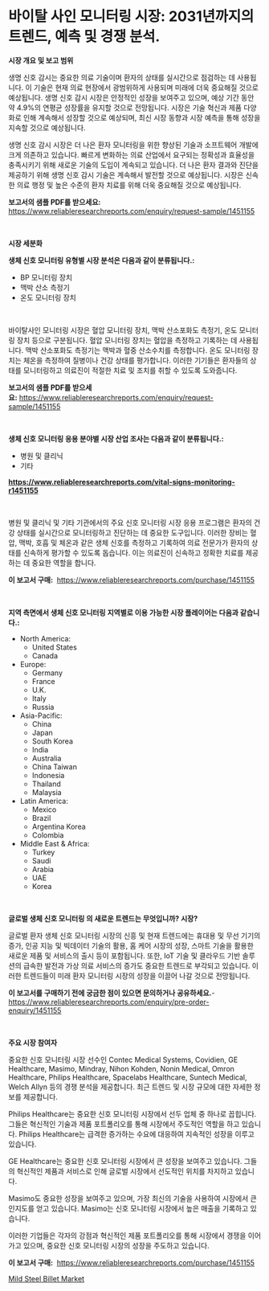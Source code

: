 <p><h1>바이탈 사인 모니터링 시장: 2031년까지의 트렌드, 예측 및 경쟁 분석.</h1></p><p><strong>시장 개요 및 보고 범위</strong></p>
<p><p>생명 신호 감시는 중요한 의료 기술이며 환자의 상태를 실시간으로 점검하는 데 사용됩니다. 이 기술은 현재 의료 현장에서 광범위하게 사용되며 미래에 더욱 중요해질 것으로 예상됩니다. 생명 신호 감시 시장은 안정적인 성장을 보여주고 있으며, 예상 기간 동안 약 4.9%의 연평균 성장률을 유지할 것으로 전망됩니다. 시장은 기술 혁신과 제품 다양화로 인해 계속해서 성장할 것으로 예상되며, 최신 시장 동향과 시장 예측을 통해 성장을 지속할 것으로 예상됩니다.</p><p>생명 신호 감시 시장은 더 나은 환자 모니터링을 위한 향상된 기술과 소프트웨어 개발에 크게 의존하고 있습니다. 빠르게 변화하는 의료 산업에서 요구되는 정확성과 효율성을 충족시키기 위해 새로운 기술의 도입이 계속되고 있습니다. 더 나은 환자 결과와 진단을 제공하기 위해 생명 신호 감시 기술은 계속해서 발전할 것으로 예상됩니다. 시장은 신속한 의료 행정 및 높은 수준의 환자 치료를 위해 더욱 중요해질 것으로 예상됩니다.</p></p>
<p><strong>보고서의 샘플 PDF를 받으세요:</strong> <a href="https://www.reliableresearchreports.com/enquiry/request-sample/1451155">https://www.reliableresearchreports.com/enquiry/request-sample/1451155</a></p>
<p>&nbsp;</p>
<p><strong>시장 세분화</strong></p>
<p><strong>생체 신호 모니터링 유형별 시장 분석은 다음과 같이 분류됩니다.:</strong></p>
<p><ul><li>BP 모니터링 장치</li><li>맥박 산소 측정기</li><li>온도 모니터링 장치</li></ul></p>
<p>&nbsp;</p>
<p><p>바이탈사인 모니터링 시장은 혈압 모니터링 장치, 맥박 산소포화도 측정기, 온도 모니터링 장치 등으로 구분됩니다. 혈압 모니터링 장치는 혈압을 측정하고 기록하는 데 사용됩니다. 맥박 산소포화도 측정기는 맥박과 혈중 산소수치를 측정합니다. 온도 모니터링 장치는 체온을 측정하여 질병이나 건강 상태를 평가합니다. 이러한 기기들은 환자들의 상태를 모니터링하고 의료진이 적절한 치료 및 조치를 취할 수 있도록 도와줍니다.</p></p>
<p><strong>보고서의 샘플 PDF를 받으세요:</strong>&nbsp;<a href="https://www.reliableresearchreports.com/enquiry/request-sample/1451155">https://www.reliableresearchreports.com/enquiry/request-sample/1451155</a></p>
<p>&nbsp;</p>
<p><strong> 생체 신호 모니터링 응용 분야별 시장 산업 조사는 다음과 같이 분류됩니다.:</strong></p>
<p><ul><li>병원 및 클리닉</li><li>기타</li></ul></p>
<p><strong><a href="https://www.reliableresearchreports.com/vital-signs-monitoring-r1451155">https://www.reliableresearchreports.com/vital-signs-monitoring-r1451155</a></strong></p>
<p>&nbsp;</p>
<p><p>병원 및 클리닉 및 기타 기관에서의 주요 신호 모니터링 시장 응용 프로그램은 환자의 건강 상태를 실시간으로 모니터링하고 진단하는 데 중요한 도구입니다. 이러한 장비는 혈압, 맥박, 호흡 및 체온과 같은 생체 신호를 측정하고 기록하여 의료 전문가가 환자의 상태를 신속하게 평가할 수 있도록 돕습니다. 이는 의료진이 신속하고 정확한 치료를 제공하는 데 중요한 역할을 합니다.</p></p>
<p><strong>이 보고서 구매:</strong>&nbsp; <a href="https://www.reliableresearchreports.com/purchase/1451155">https://www.reliableresearchreports.com/purchase/1451155</a></p>
<p>&nbsp;</p>
<p><strong>지역 측면에서 생체 신호 모니터링 지역별로 이용 가능한 시장 플레이어는 다음과 같습니다.:</strong></p>
<p><ul>
    <li>
        North America:
        <ul>
            <li>United States</li>
            <li>Canada</li>
        </ul>
    </li>
    <li>
        Europe:
        <ul>
            <li>Germany</li>
            <li>France</li>
            <li>U.K.</li>
            <li>Italy</li>
            <li>Russia</li>
        </ul>
    </li>
    <li>
        Asia-Pacific:
        <ul>
            <li>China</li>
            <li>Japan</li>
            <li>South Korea</li>
            <li>India</li>
            <li>Australia</li>
            <li>China Taiwan</li>
            <li>Indonesia</li>
            <li>Thailand</li>
            <li>Malaysia</li>
        </ul>
    </li>
    <li>
        Latin America:
        <ul>
            <li>Mexico</li>
            <li>Brazil</li>
            <li>Argentina Korea</li>
            <li>Colombia</li>
        </ul>
    </li>
    <li>
        Middle East & Africa:
        <ul>
            <li>Turkey</li>
            <li>Saudi</li>
            <li>Arabia</li>
            <li>UAE</li>
            <li>Korea</li>
        </ul>
    </li>
    </ul></p>
<p>&nbsp;</p>
<p><strong>글로벌 생체 신호 모니터링 의 새로운 트렌드는 무엇입니까? 시장?</strong></p>
<p><p>글로벌 환자 생체 신호 모니터링 시장의 신흥 및 현재 트렌드에는 휴대용 및 무선 기기의 증가, 인공 지능 및 빅데이터 기술의 활용, 홈 케어 시장의 성장, 스마트 기술을 활용한 새로운 제품 및 서비스의 출시 등이 포함됩니다. 또한, IoT 기술 및 클라우드 기반 솔루션의 급속한 발전과 가상 의료 서비스의 증가도 중요한 트렌드로 부각되고 있습니다. 이러한 트렌드들이 미래 환자 모니터링 시장의 성장을 이끌어 나갈 것으로 전망됩니다.</p></p>
<p><strong>이 보고서를 구매하기 전에 궁금한 점이 있으면 문의하거나 공유하세요.</strong>- <a href="https://www.reliableresearchreports.com/enquiry/pre-order-enquiry/1451155">https://www.reliableresearchreports.com/enquiry/pre-order-enquiry/1451155</a></p>
<p>&nbsp;</p>
<p><strong>주요 시장 참여자</strong></p>
<p><p>중요한 신호 모니터링 시장 선수인 Contec Medical Systems, Covidien, GE Healthcare, Masimo, Mindray, Nihon Kohden, Nonin Medical, Omron Healthcare, Philips Healthcare, Spacelabs Healthcare, Suntech Medical, Welch Allyn 등의 경쟁 분석을 제공합니다. 최근 트렌드 및 시장 규모에 대한 자세한 정보를 제공합니다.</p><p>Philips Healthcare는 중요한 신호 모니터링 시장에서 선두 업체 중 하나로 꼽힙니다. 그들은 혁신적인 기술과 제품 포트폴리오를 통해 시장에서 주도적인 역할을 하고 있습니다. Philips Healthcare는 급격한 증가하는 수요에 대응하여 지속적인 성장을 이루고 있습니다.</p><p>GE Healthcare는 중요한 신호 모니터링 시장에서 큰 성장을 보여주고 있습니다. 그들의 혁신적인 제품과 서비스로 인해 글로벌 시장에서 선도적인 위치를 차지하고 있습니다.</p><p>Masimo도 중요한 성장을 보여주고 있으며, 가장 최신의 기술을 사용하여 시장에서 큰 인지도를 얻고 있습니다. Masimo는 신호 모니터링 시장에서 높은 매출을 기록하고 있습니다.</p><p>이러한 기업들은 각자의 강점과 혁신적인 제품 포트폴리오를 통해 시장에서 경쟁을 이어가고 있으며, 중요한 신호 모니터링 시장의 성장을 주도하고 있습니다.</p></p>
<p><strong>이 보고서 구매:</strong>&nbsp;&nbsp;<a href="https://www.reliableresearchreports.com/purchase/1451155">https://www.reliableresearchreports.com/purchase/1451155</a></p>
<p><p><a href="https://fearless-okapi-6c8.notion.site/Mild-Steel-Billet-Market-with-the-goal-of-estimating-the-market-size-and-future-growth-potential-of--fa3249fc0f5346e0a272e90b3ae31927">Mild Steel Billet Market</a></p></p>